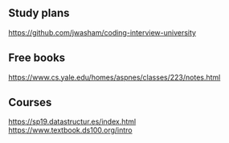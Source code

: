 ## Study plans
https://github.com/jwasham/coding-interview-university  

## Free books
https://www.cs.yale.edu/homes/aspnes/classes/223/notes.html  

## Courses
https://sp19.datastructur.es/index.html  
https://www.textbook.ds100.org/intro  

